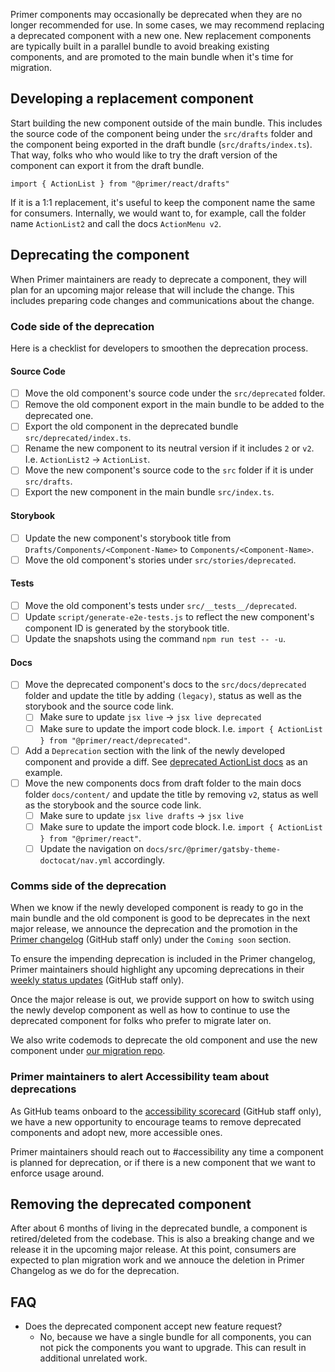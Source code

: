 Primer components may occasionally be deprecated when they are no longer recommended for use. In some cases, we may recommend replacing a deprecated component with a new one. New replacement components are typically built in a parallel bundle to avoid breaking existing components, and are promoted to the main bundle when it's time for migration.

## Developing a replacement component

Start building the new component outside of the main bundle. This includes the source code of the component being under the `src/drafts` folder and the component being exported in the draft bundle (`src/drafts/index.ts`). That way, folks who
who would like to try the draft version of the component can export it from the draft bundle.

```
import { ActionList } from "@primer/react/drafts"
```

If it is a 1:1 replacement, it's useful to keep the component name the same for consumers. Internally, we would want to, for example, call the folder name `ActionList2` and call the docs `ActionMenu v2`.

## Deprecating the component

When Primer maintainers are ready to deprecate a component, they will plan for an upcoming major release that will include the change. This includes preparing code changes and communications about the change.

### Code side of the deprecation

Here is a checklist for developers to smoothen the deprecation process.

#### Source Code

- [ ] Move the old component's source code under the `src/deprecated` folder.
- [ ] Remove the old component export in the main bundle to be added to the deprecated one.
- [ ] Export the old component in the deprecated bundle `src/deprecated/index.ts`.
- [ ] Rename the new component to its neutral version if it includes `2` or `v2`. I.e. `ActionList2` -> `ActionList`.
- [ ] Move the new component's source code to the `src` folder if it is under `src/drafts`.
- [ ] Export the new component in the main bundle `src/index.ts`.

#### Storybook

- [ ] Update the new component's storybook title from `Drafts/Components/<Component-Name>` to `Components/<Component-Name>`.
- [ ] Move the old component's stories under `src/stories/deprecated`.

#### Tests

- [ ] Move the old component's tests under `src/__tests__/deprecated`.
- [ ] Update `script/generate-e2e-tests.js` to reflect the new component's component ID is generated by the storybook title.
- [ ] Update the snapshots using the command `npm run test -- -u`.

#### Docs

- [ ] Move the deprecated component's docs to the `src/docs/deprecated` folder and update the title by adding `(legacy)`, status as well as the storybook and the source code link.
  - [ ] Make sure to update `jsx live` -> `jsx live deprecated`
  - [ ] Make sure to update the import code block. I.e. `import { ActionList } from "@primer/react/deprecated"`.
- [ ] Add a `Deprecation` section with the link of the newly developed component and provide a diff. See [deprecated ActionList docs](https://primer.style/react/deprecated/ActionList#deprecation) as an example.
- [ ] Move the new components docs from draft folder to the main docs folder `docs/content/` and update the title by removing `v2`, status as well as the storybook and the source code link.
  - [ ] Make sure to update `jsx live drafts` -> `jsx live`
  - [ ] Make sure to update the import code block. I.e. `import { ActionList } from "@primer/react"`.
  - [ ] Update the navigation on `docs/src/@primer/gatsby-theme-doctocat/nav.yml` accordingly.

### Comms side of the deprecation

When we know if the newly developed component is ready to go in the main bundle and the old component is good to be deprecates in the next major release, we announce the deprecation and the promotion in the [Primer changelog](https://github.com/github/primer/discussions/categories/primer-changelog) (GitHub staff only) under the `Coming soon` section.

To ensure the impending deprecation is included in the Primer changelog, Primer maintainers should highlight any upcoming deprecations in their [weekly status updates](https://github.com/github/design-infrastructure/blob/main/how-we-work/planning-and-tracking-work/updates.md#weekly-status-updates-required) (GitHub staff only).

Once the major release is out, we provide support on how to switch using the newly develop component as well as how to continue to use the deprecated component for folks who prefer to migrate later on.

We also write codemods to deprecate the old component and use the new component under [our migration repo](https://github.com/primer/react-migrate#readme).

### Primer maintainers to alert Accessibility team about deprecations

As GitHub teams onboard to the [accessibility scorecard](https://github.com/github/engineering/discussions/2443) (GitHub staff only), we have a new opportunity to encourage teams to remove deprecated components and adopt new, more accessible ones.

Primer maintainers should reach out to #accessibility any time a component is planned for deprecation, or if there is a new component that we want to enforce usage around.

## Removing the deprecated component

After about 6 months of living in the deprecated bundle, a component is retired/deleted from the codebase. This is also a breaking change and we release it in the upcoming major release.
At this point, consumers are expected to plan migration work and we annouce the deletion in Primer Changelog as we do for the deprecation.

## FAQ

- Does the deprecated component accept new feature request?
  - No, because we have a single bundle for all components, you can not pick the components you want to upgrade. This can result in additional unrelated work.
